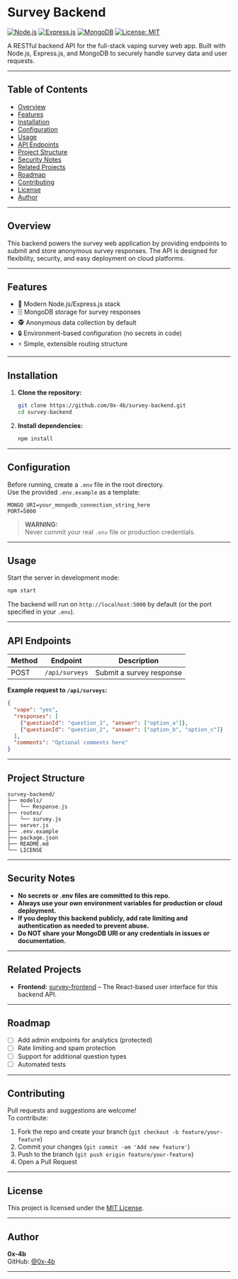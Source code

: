 # Survey Backend

[![Node.js](https://img.shields.io/badge/Node.js-18%2B-brightgreen.svg)](https://nodejs.org/)
[![Express.js](https://img.shields.io/badge/Express.js-4.x-lightgrey.svg)](https://expressjs.com/)
[![MongoDB](https://img.shields.io/badge/MongoDB-%3E%3D4.0-green.svg)](https://www.mongodb.com/)
[![License: MIT](https://img.shields.io/badge/License-MIT-yellow.svg)](LICENSE)

A RESTful backend API for the full-stack vaping survey web app. Built with Node.js, Express.js, and MongoDB to securely handle survey data and user requests.

---

## Table of Contents

- [Overview](#overview)
- [Features](#features)
- [Installation](#installation)
- [Configuration](#configuration)
- [Usage](#usage)
- [API Endpoints](#api-endpoints)
- [Project Structure](#project-structure)
- [Security Notes](#security-notes)
- [Related Projects](#related-projects)
- [Roadmap](#roadmap)
- [Contributing](#contributing)
- [License](#license)
- [Author](#author)

---

## Overview

This backend powers the survey web application by providing endpoints to submit and store anonymous survey responses. The API is designed for flexibility, security, and easy deployment on cloud platforms.

---

## Features

- 🚀 Modern Node.js/Express.js stack
- 🗄️ MongoDB storage for survey responses
- 🕵️ Anonymous data collection by default
- 🔒 Environment-based configuration (no secrets in code)
- ⚡ Simple, extensible routing structure

---

## Installation

1. **Clone the repository:**
   ```bash
   git clone https://github.com/0x-4b/survey-backend.git
   cd survey-backend
   ```

2. **Install dependencies:**
   ```bash
   npm install
   ```

---

## Configuration

Before running, create a `.env` file in the root directory.  
Use the provided `.env.example` as a template:

```dotenv name=.env.example
MONGO_URI=your_mongodb_connection_string_here
PORT=5000
```

> **WARNING:**  
> Never commit your real `.env` file or production credentials.

---

## Usage

Start the server in development mode:
```bash
npm start
```
The backend will run on `http://localhost:5000` by default (or the port specified in your `.env`).

---

## API Endpoints

| Method | Endpoint         | Description                      |
|--------|------------------|----------------------------------|
| POST   | `/api/surveys`   | Submit a survey response         |

**Example request to `/api/surveys`:**
```json
{
  "vape": "yes",
  "responses": [
    {"questionId": "question_1", "answer": ["option_a"]},
    {"questionId": "question_2", "answer": ["option_b", "option_c"]}
  ],
  "comments": "Optional comments here"
}
```

---

## Project Structure

```
survey-backend/
├── models/
│   └── Response.js
├── routes/
│   └── survey.js
├── server.js
├── .env.example
├── package.json
├── README.md
└── LICENSE
```

---

## Security Notes

- **No secrets or .env files are committed to this repo.**
- **Always use your own environment variables for production or cloud deployment.**
- **If you deploy this backend publicly, add rate limiting and authentication as needed to prevent abuse.**
- **Do NOT share your MongoDB URI or any credentials in issues or documentation.**

---

## Related Projects

- **Frontend:** [survey-frontend](https://github.com/0x-4b/survey-frontend) – The React-based user interface for this backend API.

---

## Roadmap

- [ ] Add admin endpoints for analytics (protected)
- [ ] Rate limiting and spam protection
- [ ] Support for additional question types
- [ ] Automated tests

---

## Contributing

Pull requests and suggestions are welcome!  
To contribute:

1. Fork the repo and create your branch (`git checkout -b feature/your-feature`)
2. Commit your changes (`git commit -am 'Add new feature'`)
3. Push to the branch (`git push origin feature/your-feature`)
4. Open a Pull Request

---

## License

This project is licensed under the [MIT License](LICENSE).

---

## Author

**0x-4b**  
GitHub: [@0x-4b](https://github.com/0x-4b)

---
